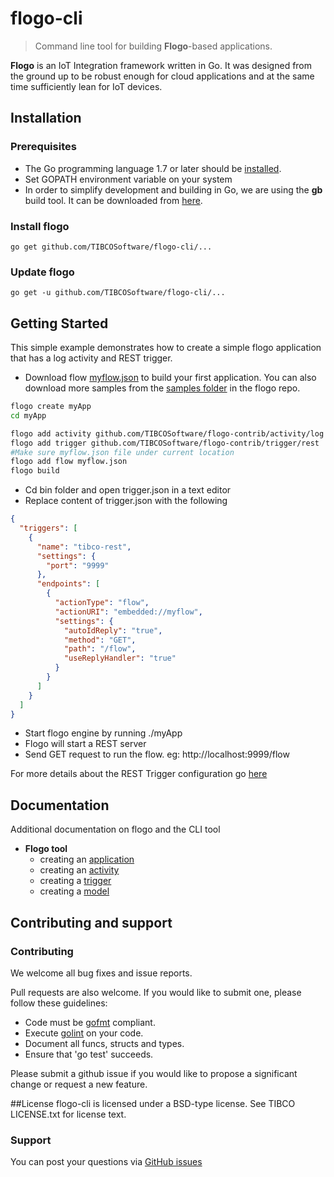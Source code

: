 # flogo-cli
> Command line tool for building **Flogo**-based applications.

**Flogo** is an IoT Integration framework written in Go. It was designed from the ground up to be robust enough for cloud applications and at the same time sufficiently lean for IoT devices.


## Installation
### Prerequisites
* The Go programming language 1.7 or later should be [installed](https://golang.org/doc/install).
* Set GOPATH environment variable on your system
* In order to simplify development and building in Go, we are using the **gb** build tool.  It can be downloaded from [here](https://getgb.io).  

### Install flogo
    go get github.com/TIBCOSoftware/flogo-cli/...

### Update flogo
    go get -u github.com/TIBCOSoftware/flogo-cli/...
    
## Getting Started
This simple example demonstrates how to create a simple flogo application that has a log activity and REST trigger.


- Download flow [myflow.json](https://github.com/TIBCOSoftware/flogo-cli/blob/master/samples/gettingstarted/cli/myflow.json) to build your first application. You can also download more samples from the [samples folder](https://github.com/TIBCOSoftware/flogo/tree/master/samples) in the flogo repo. 

```bash
flogo create myApp
cd myApp

flogo add activity github.com/TIBCOSoftware/flogo-contrib/activity/log
flogo add trigger github.com/TIBCOSoftware/flogo-contrib/trigger/rest
#Make sure myflow.json file under current location
flogo add flow myflow.json
flogo build
```

- Cd bin folder and open trigger.json in a text editor
- Replace content of trigger.json with the following

```json
{
  "triggers": [
    {
      "name": "tibco-rest",
      "settings": {
        "port": "9999"
      },
      "endpoints": [
        {
          "actionType": "flow",
          "actionURI": "embedded://myflow",
          "settings": {
            "autoIdReply": "true",
            "method": "GET",
            "path": "/flow",
            "useReplyHandler": "true"
          }
        }
      ]
    }
  ]
}
```

- Start flogo engine by running ./myApp
- Flogo will start a REST server
- Send GET request to run the flow. eg: http://localhost:9999/flow

For more details about the REST Trigger configuration go [here](https://github.com/TIBCOSoftware/flogo-contrib/tree/master/trigger/rest#example-configurations)

## Documentation
Additional documentation on flogo and the CLI tool

  - **Flogo tool**
    - creating an [application](docs/app.md)
    - creating an [activity](docs/activity.md)
    - creating a [trigger](docs/trigger.md)
    - creating a [model](docs/model.md)

## Contributing and support

### Contributing

We welcome all bug fixes and issue reports.

Pull requests are also welcome. If you would like to submit one, please follow these guidelines:

* Code must be [gofmt](https://golang.org/cmd/gofmt/) compliant.
* Execute [golint](https://github.com/golang/lint) on your code.
* Document all funcs, structs and types.
* Ensure that 'go test' succeeds.


Please submit a github issue if you would like to propose a significant change or request a new feature.

##License
flogo-cli is licensed under a BSD-type license. See TIBCO LICENSE.txt for license text.


### Support
You can post your questions via [GitHub issues](https://github.com/TIBCOSoftware/flogo/issues)
